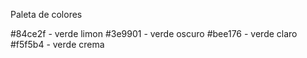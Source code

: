 Paleta de colores

#84ce2f - verde limon
#3e9901 - verde oscuro
#bee176 - verde claro
#f5f5b4 - verde crema
